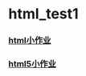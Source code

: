 # html_test1

### [html小作业](https://github.com/meishaaaaa/html_test1/blob/master/test.html)

### [html5小作业](https://github.com/meishaaaaa/html_test1/blob/master/with_BGmusic)
